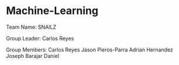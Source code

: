 # Machine-Learning
Team Name:  SNAILZ

Group Leader: Carlos Reyes

Group Members:
  Carlos Reyes
  Jason Pieros-Parra
  Adrian Hernandez
  Joseph Barajar
  Daniel
